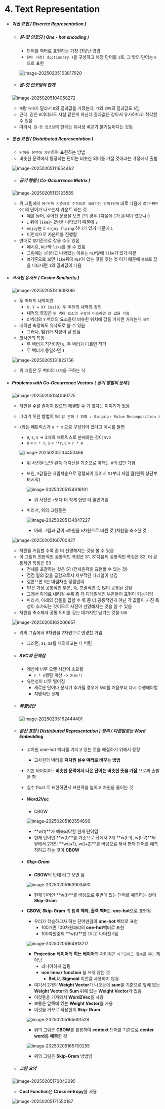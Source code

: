# 4. Text Representation

- ##### 이산 표현 ( Discrete Representation )

  - ##### 원-핫 인코딩 ( One - hot encoding )

    - 단어를 벡터로 표현하는 가장 간닪난 방법
    - `단어 사전( dictionary )`을 구성하고 해당 단어를 `1`로, 그 밖의 단어는 `0`으로 표현

    ![image-20250205103817920](https://raw.githubusercontent.com/Sungbae95/NLP/main/image/image-20250205103817920.png?token=AXLXXIQ7QJTEG3D6MC7ZRJ3HULEGS)

  - ##### 원-핫 인코딩의 한계

  ![image-20250205104058272](https://raw.githubusercontent.com/Sungbae95/NLP/main/image/image-20250205104058272.png?token=AXLXXIXTOSUVTWWO2HPWKWDHULEG4)
  
  - `개`랑 `늑대`가 달라서 `0`의 결과값을 가졌는데, `개`와 `잉어`의 결과값도 `0`임
  - 근데, 같은 `0`이더라도 사실 같은게 아닌데 결과값은 같아서 유사하다고 착각할 수 있음
  - 따라서, `원-핫 인코딩`의 한계는 유사성 비교가 불가능하다는 것임



- ##### 분산 표현 ( Distiributed Representation )

  - `단어를 문맥에 기반`하여 표현하는 방법
  - 비슷한 문맥에서 등장하는 단어는 비슷한 의미를 가질 것이라는 가정에서 출발

  ![image-20250205111654462](https://raw.githubusercontent.com/Sungbae95/NLP/main/image/image-20250205111654462.png?token=AXLXXIQZYBC5V2SGBWAJPJLHULFFG)

  - ##### 공기 행렬 ( Co-Occurrence Matrix )

  ![image-20250205113123565](https://raw.githubusercontent.com/Sungbae95/NLP/main/image/image-20250205113123565.png?token=AXLXXIRK6BLQ23DLT2ENKN3HULG3Q)

  - 위 그림에서 `행(왼쪽 기준으로 수직으로 내려가는 단어)단어` 바로 다음에 `열(수평단어)`의 단어가 나오는지 카운트 하는 것
    - 예를 들어, 주어진 문장을 보면 `I`의 경우 `I`다음에 `I`가 온적이 없으니 `0`
    - `I` 뒤에 `like`는 2번을 나타났기 때문에 `2`
    - `enjoy`는 `I enjoy flying` 하나가 있기 때문에 `1` 
    - 이런식으로 카운트를 진행함 
  - 반대로 `열`기준으로 잡을 수도 있음
    - 예시로, `NLP`와 `like`를 볼 수 있음
    - 그림에는 `1`이라고 나와있는 이유는 `NLP`앞에 `like`가 있기 때문
    - `열`기준으로 보면 `like`뒤에 `NLP`가 있는 것을 찾는 것 이기 떄문에 `행렬`로 값을 나타내면 `1`의 결과값이 나옴



- ##### 코사인 유사도 ( Cosine Similarity )

  ![image-20250205131609396](https://raw.githubusercontent.com/Sungbae95/NLP/main/image/image-20250205131609396.png?token=AXLXXIRW7VMFJH2OYD57CRLHULTEQ)

  - 두 벡터의 내적이란
    - `XㆍY = XY Cos(θ)` 두 벡터의 내적의 정의
    - 내적의 특징은 `두 벡터 요소의 구성이 비슷하면 큰 값을 가짐`
    - `X` 벡터와 `Y` 벡터의 요소들이 비슷한 위치에 값을 가지면 커지는게 `내적`
  - 내적만 측정해도 유사도로 쓸 수 있음
    - 그러나, 범위가 지정이 잘 안됨
  - 코사인의 특징
    - 두 벡터가 직각이면 `0`, 두 벡터가 다르면 직각
    - 두 벡터가 동일하면 `1`

  ![image-20250205131822156](https://raw.githubusercontent.com/Sungbae95/NLP/main/image/image-20250205131822156.png?token=AXLXXITHPYE52SFUR3PO3TTHULTMW)

  - 위 그림은 두 벡터의 `내적`을 구하는 식



- ##### Problems with Co-Occurrence Vectors ( 공기 행렬의 문제 )

  ![image-20250205134040725](https://raw.githubusercontent.com/Sungbae95/NLP/main/image/image-20250205134040725.png?token=AXLXXIT7KTZVRFRVDWUMQBLHULWAM)

  - 차원을 수를 줄이지 않으면 해결할 수 가 없다는 이야기가 있음

  - 그러기 위한 방법이 `특이값 분해 ( SVD : Singular Value Decomposition )`

  - `X`라는 매트릭스가 `n * m` 으로 구성되어 있다고 예시를 들면

    - `U`, `S`, `V` -> 3개의 매트릭스로 분해하는 것이 `SVD`
    - `U` = `n * r`, `S` = `r*r`, `V` = `r * m`

    ![image-20250205134450466](https://raw.githubusercontent.com/Sungbae95/NLP/main/image/image-20250205134450466.png?token=AXLXXIQPXCYJG4BNXNZGYYLHULWQA)

    - 위 사진을 보면 왼쪽 대각선을 기준으로 아래는 `0`의 값만 가짐

    - 또한, `S`값들은 내림차순으로 정렬되어 있어서 `S1`부터 제일 큼(왼쪽 상단부터시작)

      ![image-20250205134616191](https://raw.githubusercontent.com/Sungbae95/NLP/main/image/image-20250205134616191.png?token=AXLXXIWBRJJG5ZFAAHU4OCTHULWVK)

      - 위 사진은 `r`보다 더 작게 한번 더 줄인거임

    - 따라서, 위의 그림들은

      ![image-20250205134847227](https://raw.githubusercontent.com/Sungbae95/NLP/main/image/image-20250205134847227.png?token=AXLXXIVJLBM46E7LITVMXYDHULW6W)

      - 아래 그림과 같이 `m`차원을 `k`차원으로 바뀐 것 (차원을 축소한 것

  ![image-20250205160700427](https://raw.githubusercontent.com/Sungbae95/NLP/main/image/image-20250205160700427.png?token=AXLXXIXZOBWNC4YLBYY7KZDHUMHFC)

  - 차원을 거듭할 수록 좀 더 선명해지는 것을 볼 수 있음
  - 이 그림의 전반적인 공통적인 특징은 S1, S1다음의 공통적인 특징은  S2, 더 공통적인 특징은  S3
    - 전체를 포괄하는 것은 S1 (전체윤곽을 표현할 수 있는 것)
    - 점점 밑의 값을 곱함으로서 세부적인 디테일이 생김
    - 결론으론 `S`는 내림차순 정렬인데
    - S1은 가장 공통적인 부분, 즉, 포괄적인 것 많이 공통된 것임
    - 그래서 아래로 내려갈 수록 좀 더 디테일해진 부분들이 표현이 되는거임
    - 따라서, 아래의 값들을 곱할 수 록 좀 더 공통적인게 아닌 각 값들이 가진 특성이 추가되는 것이므로 사진이 선명해지는 것을 알 수 있음
  - 차원을 축소해서 공통 의미를 갖는 데까지만 남기는 것을 `SVD`

  ![image-20250205162000657](https://raw.githubusercontent.com/Sungbae95/NLP/main/image/image-20250205162000657.png?token=AXLXXITE4H2B3KUHOBB7MF3HUMIV4)

  - 위의 그림에서 8차원을 2차원으로 변경할 거임

    - 그러면, `S1`, `S2`를 제외하고는 다 버림

  - ##### SVC의 문제점

    - 계산에 너무 오랜 시간이 소요됨
      - `n * m`행렬 계산 -> `O(mn²)`
    - 유연성이 너무 떨어짐
      - 새로운 단어나 문서가 추가될 경우에 `SVD`를 처음부터 다시 수행해야함
      - 치명적인 문제

  - ##### 해결방안

    ![image-20250205162444401](https://raw.githubusercontent.com/Sungbae95/NLP/main/image/image-20250205162444401.png?token=AXLXXIX65AKA7KGYB5EIC2DHUMJHS)

  - ##### 분산 표현 ( Distiributed Representation ) 정리 / 다른말로는 Word Embedding

    - 고차원 one-hot 벡터를 가지고 있는 것을 해결하기 위해서 등장

      - 고차원의 벡터를 **저차원 실수 벡터로 바꾸는 방법**

    - 기본 아이디어 : **비슷한 문맥에서 나온 단어는 비슷한 뜻을 가짐** 으로써 출발을 함

    - 실수 float 로 표현하면서 표현력을 높이고 차원을 줄이는 것

    - ##### Word2Vec

      - CBOW

      ![image-20250205163554696](https://raw.githubusercontent.com/Sungbae95/NLP/main/image/image-20250205163554696.png?token=AXLXXIQL4VZXKHHZXHQOMXTHUMKRO)

      - **w(t)**가 예측되야할 현재 단어임
      - 현재 단어인 **w(t)**를 기준으로 뒤에서 2개 **w(t-1), w(t-2)**와 앞에서 2개인 **w(t+1), w(t+2)**를 바탕으로 해서 현재 단어를 예측하려고 하는 것이 **CBOW**

    - ##### Skip-Gram

      - **CBOW**의 반대 라고 보면 됨

      ![image-20250205163903490](https://raw.githubusercontent.com/Sungbae95/NLP/main/image/image-20250205163903490.png?token=AXLXXIUMZW6LSHWV4DS6WYDHUMK5I)

      - 현재 단어인 **w(t)**를 바탕으로 주변에 있는 단어를 예측하는 것이 **Skip-Gram**

    - **CBOW, Skip-Gram** 의 **입력 벡터, 출력 벡터**는 **one-hot**으로 표현됨

      - 우리가 학습하고자 하는 단어만큼의 **one-hot** 벡터로 표현
        - 100개면 100차원짜리의 **one-hot**벡터로 표현
        - 100차원중의 **w(t)**만 `1`이고 나머진 `0`임

      ![image-20250205164913217](https://raw.githubusercontent.com/Sungbae95/NLP/main/image/image-20250205164913217.png?token=AXLXXIVELLPQD3DUAXUV7GLHUMMDQ)

      - **Projection 레이어**와 **히든 레이어**의 차이점은 `시그모이드 함수`를 주는게 아님
        - 리니어하게 맵핑
        - **non linear function** 을 쓰지 않는 것
          - **ReLU**, **Sigmoid** 이런걸 사용하지 않음
      - 여기서 2개의 **Weight Vector**가 나오는데  **sum**을 기준으로 앞에 있는  **Weight Vector**와 **Sum** 뒤에 있는  **Weight Vector**가 있음
      - 이것들을 가져와서 **Word2Vec**을 사용
      - 보통은 앞쪽에 있는  **Weight Vector**을 사용
      - 이것을 거꾸로 적용한게 **Skip-Gram**

      ![image-20250205165601528](https://raw.githubusercontent.com/Sungbae95/NLP/main/image/image-20250205165601528.png?token=AXLXXIUCM7PSBWGMUQ6FIITHUMM44)

      - 위의 그림은 **CBOW**를 활용하여 **context** 단어를 기준으로 **center word**를 **예측**한 것

      ![image-20250205165700255](https://raw.githubusercontent.com/Sungbae95/NLP/main/image/image-20250205165700255.png?token=AXLXXIXNSEMVZDCGV6FBZ3THUMNAS)

      - 위의 그림은 **Skip-Gram** 방법임

  - ##### 그림 요약

  ![image-20250205170043095](https://raw.githubusercontent.com/Sungbae95/NLP/main/image/image-20250205170043095.png?token=AXLXXIWKSD2GS7VQMKOF5ELHUMNOQ)

  - **Cost Function**은 **Cross entropy**를 사용
  
  ![image-20250205171550187](https://raw.githubusercontent.com/Sungbae95/NLP/main/image/image-20250205171550187.png?token=AXLXXIRSW2WOYHWXRHHVIYTHUMPHG)
  
  